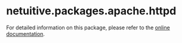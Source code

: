 # netuitive.packages.apache.httpd

For detailed information on this package, please refer to the [online documentation](https://docs.virtana.com/en/apache-httpd.html).
